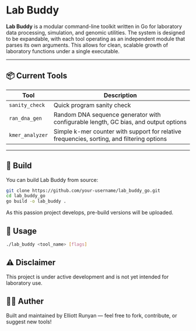# Lab Buddy

**Lab Buddy** is a modular command-line toolkit written in Go for laboratory data processing, simulation, and genomic utilities. The system is designed to be expandable, with each tool operating as an independent module that parses its own arguments. This allows for clean, scalable growth of laboratory functions under a single executable.

---

## 📦 Current Tools

| Tool | Description |
| ---- | ----------- |
| `sanity_check` | Quick program sanity check |
| `ran_dna_gen` | Random DNA sequence generator with configurable length, GC bias, and output options |
| `kmer_analyzer` | Simple k-mer counter with support for relative frequencies, sorting, and filtering options |

---

## 🔧 Build

You can build Lab Buddy from source:

```bash
git clone https://github.com/your-username/lab_buddy_go.git
cd lab_buddy_go
go build -o lab_buddy .

``` 

As this passion project develops, pre-build versions will be uploaded.

## 🚀 Usage 

```bash
./lab_buddy <tool_name> [flags]
```

## ⚠️ Disclaimer

This project is under active development and is not yet intended for laboratory use.

## 👨‍💻 Auther

Built and maintained by Elliott Runyan — feel free to fork, contribute, or suggest new tools!
